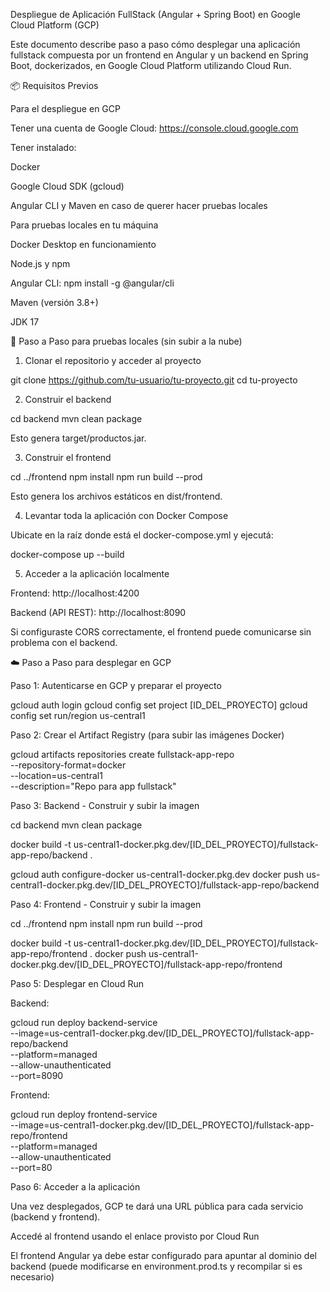 Despliegue de Aplicación FullStack (Angular + Spring Boot) en Google Cloud Platform (GCP)

Este documento describe paso a paso cómo desplegar una aplicación fullstack compuesta por un frontend en Angular y un backend en Spring Boot, dockerizados, en Google Cloud Platform utilizando Cloud Run.

📦 Requisitos Previos

Para el despliegue en GCP

Tener una cuenta de Google Cloud: https://console.cloud.google.com

Tener instalado:

Docker

Google Cloud SDK (gcloud)

Angular CLI y Maven en caso de querer hacer pruebas locales

Para pruebas locales en tu máquina

Docker Desktop en funcionamiento

Node.js y npm

Angular CLI: npm install -g @angular/cli

Maven (versión 3.8+)

JDK 17

🔁 Paso a Paso para pruebas locales (sin subir a la nube)

1. Clonar el repositorio y acceder al proyecto

git clone https://github.com/tu-usuario/tu-proyecto.git
cd tu-proyecto

2. Construir el backend

cd backend
mvn clean package

Esto genera target/productos.jar.

3. Construir el frontend

cd ../frontend
npm install
npm run build --prod

Esto genera los archivos estáticos en dist/frontend.

4. Levantar toda la aplicación con Docker Compose

Ubicate en la raíz donde está el docker-compose.yml y ejecutá:

docker-compose up --build

5. Acceder a la aplicación localmente

Frontend: http://localhost:4200

Backend (API REST): http://localhost:8090

Si configuraste CORS correctamente, el frontend puede comunicarse sin problema con el backend.

☁️ Paso a Paso para desplegar en GCP

Paso 1: Autenticarse en GCP y preparar el proyecto

gcloud auth login
gcloud config set project [ID_DEL_PROYECTO]
gcloud config set run/region us-central1

Paso 2: Crear el Artifact Registry (para subir las imágenes Docker)

gcloud artifacts repositories create fullstack-app-repo \
  --repository-format=docker \
  --location=us-central1 \
  --description="Repo para app fullstack"

Paso 3: Backend - Construir y subir la imagen

cd backend
mvn clean package

docker build -t us-central1-docker.pkg.dev/[ID_DEL_PROYECTO]/fullstack-app-repo/backend .

gcloud auth configure-docker us-central1-docker.pkg.dev
docker push us-central1-docker.pkg.dev/[ID_DEL_PROYECTO]/fullstack-app-repo/backend

Paso 4: Frontend - Construir y subir la imagen

cd ../frontend
npm install
npm run build --prod

docker build -t us-central1-docker.pkg.dev/[ID_DEL_PROYECTO]/fullstack-app-repo/frontend .
docker push us-central1-docker.pkg.dev/[ID_DEL_PROYECTO]/fullstack-app-repo/frontend

Paso 5: Desplegar en Cloud Run

Backend:

gcloud run deploy backend-service \
  --image=us-central1-docker.pkg.dev/[ID_DEL_PROYECTO]/fullstack-app-repo/backend \
  --platform=managed \
  --allow-unauthenticated \
  --port=8090

Frontend:

gcloud run deploy frontend-service \
  --image=us-central1-docker.pkg.dev/[ID_DEL_PROYECTO]/fullstack-app-repo/frontend \
  --platform=managed \
  --allow-unauthenticated \
  --port=80

Paso 6: Acceder a la aplicación

Una vez desplegados, GCP te dará una URL pública para cada servicio (backend y frontend).

Accedé al frontend usando el enlace provisto por Cloud Run

El frontend Angular ya debe estar configurado para apuntar al dominio del backend
(puede modificarse en environment.prod.ts y recompilar si es necesario)

